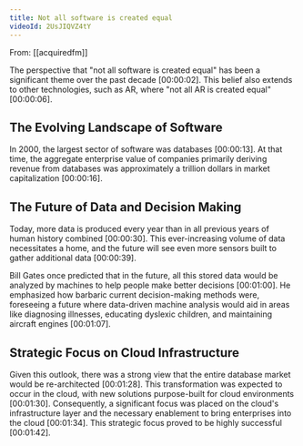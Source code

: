 ```yaml
---
title: Not all software is created equal
videoId: 2UsJIQVZ4tY
---
```


From: [[acquiredfm]] <br/> 

The perspective that "not all software is created equal" has been a significant theme over the past decade <a class="yt-timestamp" data-t="00:00:02">[00:00:02]</a>. This belief also extends to other technologies, such as AR, where "not all AR is created equal" <a class="yt-timestamp" data-t="00:00:06">[00:00:06]</a>.

## The Evolving Landscape of Software

In 2000, the largest sector of software was databases <a class="yt-timestamp" data-t="00:00:13">[00:00:13]</a>. At that time, the aggregate enterprise value of companies primarily deriving revenue from databases was approximately a trillion dollars in market capitalization <a class="yt-timestamp" data-t="00:00:16">[00:00:16]</a>.

## The Future of Data and Decision Making

Today, more data is produced every year than in all previous years of human history combined <a class="yt-timestamp" data-t="00:00:30">[00:00:30]</a>. This ever-increasing volume of data necessitates a home, and the future will see even more sensors built to gather additional data <a class="yt-timestamp" data-t="00:00:39">[00:00:39]</a>.

Bill Gates once predicted that in the future, all this stored data would be analyzed by machines to help people make better decisions <a class="yt-timestamp" data-t="00:01:00">[00:01:00]</a>. He emphasized how barbaric current decision-making methods were, foreseeing a future where data-driven machine analysis would aid in areas like diagnosing illnesses, educating dyslexic children, and maintaining aircraft engines <a class="yt-timestamp" data-t="00:01:07">[00:01:07]</a>.

## Strategic Focus on Cloud Infrastructure

Given this outlook, there was a strong view that the entire database market would be re-architected <a class="yt-timestamp" data-t="00:01:28">[00:01:28]</a>. This transformation was expected to occur in the cloud, with new solutions purpose-built for cloud environments <a class="yt-timestamp" data-t="00:01:30">[00:01:30]</a>. Consequently, a significant focus was placed on the cloud's infrastructure layer and the necessary enablement to bring enterprises into the cloud <a class="yt-timestamp" data-t="00:01:34">[00:01:34]</a>. This strategic focus proved to be highly successful <a class="yt-timestamp" data-t="00:01:42">[00:01:42]</a>.